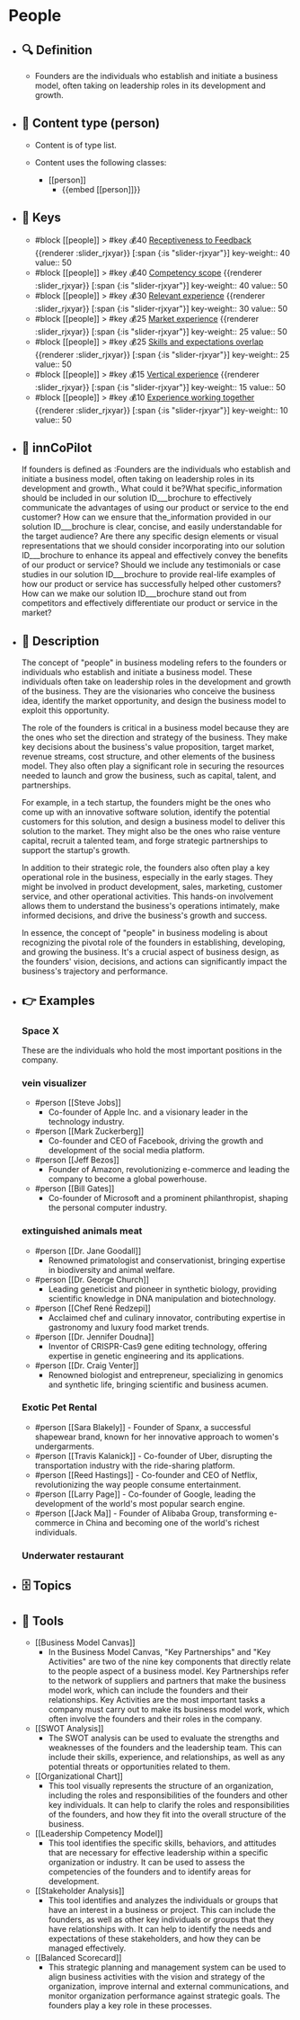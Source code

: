# People
- ## 🔍 Definition
  - Founders are the individuals who establish and initiate a business model, often taking on leadership roles in its development and growth.
- ## 📰 Content type (person)
  - Content is of type list.
  
  - Content uses the following classes:
    - [[person]]
      - {{embed [[person]]}}
  
- ## 🔑 Keys
  - #block [[people]] > #key 💰40 [Receptiveness to Feedback](https://xbokmd.github.io/plastilinn/#/docs/xBoK/sections/people%2FReceptiveness%20to%20Feedback) {{renderer :slider_rjxyar}} [:span {:is "slider-rjxyar"}] 
    key-weight:: 40
    value:: 50
  - #block [[people]] > #key 💰40 [Competency scope](https://xbokmd.github.io/plastilinn/#/docs/xBoK/sections/people%2FCompetency%20scope) {{renderer :slider_rjxyar}} [:span {:is "slider-rjxyar"}] 
    key-weight:: 40
    value:: 50
  - #block [[people]] > #key 💰30 [Relevant experience](https://xbokmd.github.io/plastilinn/#/docs/xBoK/sections/people%2FRelevant%20experience) {{renderer :slider_rjxyar}} [:span {:is "slider-rjxyar"}] 
    key-weight:: 30
    value:: 50
  - #block [[people]] > #key 💰25 [Market experience](https://xbokmd.github.io/plastilinn/#/docs/xBoK/sections/people%2FMarket%20experience) {{renderer :slider_rjxyar}} [:span {:is "slider-rjxyar"}] 
    key-weight:: 25
    value:: 50
  - #block [[people]] > #key 💰25 [Skills and expectations overlap](https://xbokmd.github.io/plastilinn/#/docs/xBoK/sections/people%2FSkills%20and%20expectations%20overlap) {{renderer :slider_rjxyar}} [:span {:is "slider-rjxyar"}] 
    key-weight:: 25
    value:: 50
  - #block [[people]] > #key 💰15 [Vertical experience](https://xbokmd.github.io/plastilinn/#/docs/xBoK/sections/people%2FVertical%20experience) {{renderer :slider_rjxyar}} [:span {:is "slider-rjxyar"}] 
    key-weight:: 15
    value:: 50
  - #block [[people]] > #key 💰10 [Experience working together](https://xbokmd.github.io/plastilinn/#/docs/xBoK/sections/people%2FExperience%20working%20together) {{renderer :slider_rjxyar}} [:span {:is "slider-rjxyar"}] 
    key-weight:: 10
    value:: 50
- ## 🤖 innCoPilot
  If founders is defined as :Founders are the individuals who establish and initiate a business model, often taking on leadership roles in its development and growth., What could it be?What specific_information should be included in our solution ID___brochure to effectively communicate the advantages of using our product or service to the end customer?
  How can we ensure that the_information provided in our solution ID___brochure is clear, concise, and easily understandable for the target audience?
  Are there any specific design elements or visual representations that we should consider incorporating into our solution ID___brochure to enhance its appeal and effectively convey the benefits of our product or service?
  Should we include any testimonials or case studies in our solution ID___brochure to provide real-life examples of how our product or service has successfully helped other customers?
  How can we make our solution ID___brochure stand out from competitors and effectively differentiate our product or service in the market?
- ## 📖 Description
  The concept of "people" in business modeling refers to the founders or individuals who establish and initiate a business model. These individuals often take on leadership roles in the development and growth of the business. They are the visionaries who conceive the business idea, identify the market opportunity, and design the business model to exploit this opportunity.
  
  The role of the founders is critical in a business model because they are the ones who set the direction and strategy of the business. They make key decisions about the business's value proposition, target market, revenue streams, cost structure, and other elements of the business model. They also often play a significant role in securing the resources needed to launch and grow the business, such as capital, talent, and partnerships.
  
  For example, in a tech startup, the founders might be the ones who come up with an innovative software solution, identify the potential customers for this solution, and design a business model to deliver this solution to the market. They might also be the ones who raise venture capital, recruit a talented team, and forge strategic partnerships to support the startup's growth.
  
  In addition to their strategic role, the founders also often play a key operational role in the business, especially in the early stages. They might be involved in product development, sales, marketing, customer service, and other operational activities. This hands-on involvement allows them to understand the business's operations intimately, make informed decisions, and drive the business's growth and success.
  
  In essence, the concept of "people" in business modeling is about recognizing the pivotal role of the founders in establishing, developing, and growing the business. It's a crucial aspect of business design, as the founders' vision, decisions, and actions can significantly impact the business's trajectory and performance.
- ## 👉 Examples
  ### Space X
  These are the individuals who hold the most important positions in the company.
  ### vein visualizer
  - #person [[Steve Jobs]]
  	- Co-founder of Apple Inc. and a visionary leader in the technology industry.
  - #person [[Mark Zuckerberg]]
  	- Co-founder and CEO of Facebook, driving the growth and development of the social media platform.
  - #person [[Jeff Bezos]]
  	- Founder of Amazon, revolutionizing e-commerce and leading the company to become a global powerhouse.
  - #person [[Bill Gates]]
  	- Co-founder of Microsoft and a prominent philanthropist, shaping the personal computer industry.
  ### extinguished animals meat
  - #person [[Dr. Jane Goodall]]
  	- Renowned primatologist and conservationist, bringing expertise in biodiversity and animal welfare.
  - #person [[Dr. George Church]]
  	- Leading geneticist and pioneer in synthetic biology, providing scientific knowledge in DNA manipulation and biotechnology.
  - #person [[Chef René Redzepi]]
  	- Acclaimed chef and culinary innovator, contributing expertise in gastronomy and luxury food market trends.
  - #person [[Dr. Jennifer Doudna]]
  	- Inventor of CRISPR-Cas9 gene editing technology, offering expertise in genetic engineering and its applications.
  - #person [[Dr. Craig Venter]]
  	- Renowned biologist and entrepreneur, specializing in genomics and synthetic life, bringing scientific and business acumen.
  ### Exotic Pet Rental
  - #person [[Sara Blakely]]
    	- Founder of Spanx, a successful shapewear brand, known for her innovative approach to women's undergarments.
  - #person [[Travis Kalanick]]
    	- Co-founder of Uber, disrupting the transportation industry with the ride-sharing platform.
  - #person [[Reed Hastings]]
    	- Co-founder and CEO of Netflix, revolutionizing the way people consume entertainment.
  - #person [[Larry Page]]
    	- Co-founder of Google, leading the development of the world's most popular search engine.
  - #person [[Jack Ma]]
    	- Founder of Alibaba Group, transforming e-commerce in China and becoming one of the world's richest individuals.
  ### Underwater restaurant
  
- ## 🗄️ Topics
  
- ## 🧰 Tools
  - [[Business Model Canvas]]
    - In the Business Model Canvas, "Key Partnerships" and "Key Activities" are two of the nine key components that directly relate to the people aspect of a business model. Key Partnerships refer to the network of suppliers and partners that make the business model work, which can include the founders and their relationships. Key Activities are the most important tasks a company must carry out to make its business model work, which often involve the founders and their roles in the company.
  - [[SWOT Analysis]]
    - The SWOT analysis can be used to evaluate the strengths and weaknesses of the founders and the leadership team. This can include their skills, experience, and relationships, as well as any potential threats or opportunities related to them.
  - [[Organizational Chart]]
    - This tool visually represents the structure of an organization, including the roles and responsibilities of the founders and other key individuals. It can help to clarify the roles and responsibilities of the founders, and how they fit into the overall structure of the business.
  - [[Leadership Competency Model]]
    - This tool identifies the specific skills, behaviors, and attitudes that are necessary for effective leadership within a specific organization or industry. It can be used to assess the competencies of the founders and to identify areas for development.
  - [[Stakeholder Analysis]]
    - This tool identifies and analyzes the individuals or groups that have an interest in a business or project. This can include the founders, as well as other key individuals or groups that they have relationships with. It can help to identify the needs and expectations of these stakeholders, and how they can be managed effectively.
  - [[Balanced Scorecard]]
    - This strategic planning and management system can be used to align business activities with the vision and strategy of the organization, improve internal and external communications, and monitor organization performance against strategic goals. The founders play a key role in these processes.
